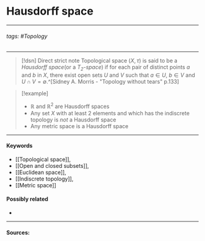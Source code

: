 # Hausdorff space
***
###### tags: #Topology 
***
>[!dsn] Direct strict note
>Topological space $(X,\tau)$ is said to be a *Hausdorff space*(or a *$T_{2}$-space*) if for each pair of distinct points $a$ and $b$ in $X$, there exist open sets $U$ and $V$ such that $a\in U$, $b\in V$ and $U\cap V=\emptyset$.^[Sidney A. Morris - "Topology without tears" p.133]

>[!example] 
>- $\mathbb{R}$ and $\mathbb{R}^{2}$ are Hausdorff spaces
>- Any set $X$ with at least $2$ elements and which has the indiscrete topology is *not* a Hausdorff space
>- Any metric space is a Hausdorff space
***
#### Keywords
- [[Topological space]],
- [[Open and closed subsets]],
- [[Euclidean space]],
- [[Indiscrete topology]],
- [[Metric space]]
#### Possibly related
- 
***
#### Sources: